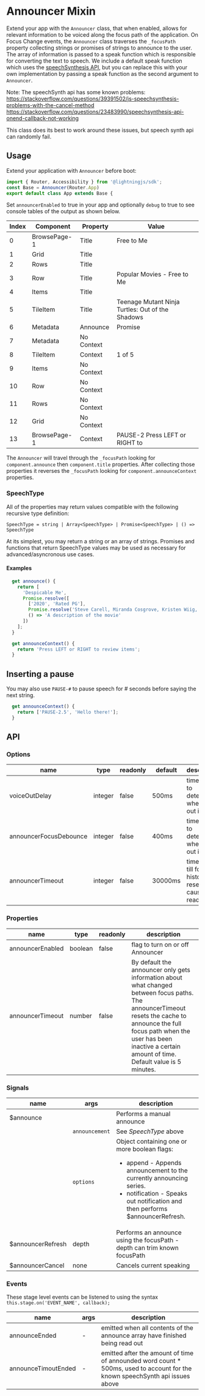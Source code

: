 # Announcer Mixin

Extend your app with the `Announcer` class, that when enabled, allows for relevant information to be voiced along the focus path of the application. On Focus Change events, the `Announcer` class traverses the `_focusPath` property collecting strings or promises of strings to announce to the user. The array of information is passed to a speak function which is responsible for converting the text to speech. We include a default speak function
which uses the [speechSynthesis API](https://developer.mozilla.org/en-US/docs/Web/API/SpeechSynthesis), but you can replace this with your own implementation by passing a speak function as the second argument to `Announcer`.

Note: The speechSynth api has some known problems:
https://stackoverflow.com/questions/39391502/js-speechsynthesis-problems-with-the-cancel-method
https://stackoverflow.com/questions/23483990/speechsynthesis-api-onend-callback-not-working

This class does its best to work around these issues, but speech synth api can randomly fail.

## Usage

Extend your application with `Announcer` before boot:

```js
import { Router, Accessibility } from '@lightningjs/sdk';
const Base = Announcer(Router.App)
export default class App extends Base {
```

Set `announcerEnabled` to true in your app and optionally `debug` to true to see console tables of the output as shown below.

| Index | Component    | Property   | Value                                            |
| ----- | ------------ | ---------- | ------------------------------------------------ |
| 0     | BrowsePage-1 | Title      | Free to Me                                       |
| 1     | Grid         | Title      |                                                  |
| 2     | Rows         | Title      |                                                  |
| 3     | Row          | Title      | Popular Movies - Free to Me                      |
| 4     | Items        | Title      |                                                  |
| 5     | TileItem     | Title      | Teenage Mutant Ninja Turtles: Out of the Shadows |
| 6     | Metadata     | Announce   | Promise                                          |
| 7     | Metadata     | No Context |                                                  |
| 8     | TileItem     | Context    | 1 of 5                                           |
| 9     | Items        | No Context |                                                  |
| 10    | Row          | No Context |                                                  |
| 11    | Rows         | No Context |                                                  |
| 12    | Grid         | No Context |                                                  |
| 13    | BrowsePage-1 | Context    | PAUSE-2 Press LEFT or RIGHT to                   |

The `Announcer` will travel through the `_focusPath` looking for `component.announce` then `component.title` properties. After collecting those properties it reverses the `_focusPath` looking for `component.announceContext` properties.

### SpeechType

All of the properties may return values compatible with the following recursive type definition:

```
SpeechType = string | Array<SpeechType> | Promise<SpeechType> | () => SpeechType
```

At its simplest, you may return a string or an array of strings. Promises and functions that return SpeechType values may be used as necessary for advanced/asyncronous use cases.

#### Examples

```js
  get announce() {
    return [
      'Despicable Me',
      Promise.resolve([
        ['2020', 'Rated PG'],
        Promise.resolve('Steve Carell, Miranda Cosgrove, Kristen Wiig, Pierre Coffin'),
        () => 'A description of the movie'
      ])
    ];
  }

  get announceContext() {
    return 'Press LEFT or RIGHT to review items';
  }
```

## Inserting a pause

You may also use `PAUSE-#` to pause speech for # seconds before saying the next string.

```js
  get announceContext() {
    return ['PAUSE-2.5', 'Hello there!'];
  }
```

## API

### Options

| name                | type    | readonly | default                                                                                                                         | description                                                                                         |
| ------------------- | ------- | -------- | ------------------------------------------------------------------------------------------------------------------------------- | --------------------------------------------------------------------------------------------------- |
| voiceOutDelay       | integer | false    | 500ms | time in ms to determine when voice out is read.                                                                                 |                                                                                                     |
| announcerFocusDebounce       | integer | false    | 400ms | time in ms to determine when voice out is read.                                                                                 |                                                                                                     |
| announcerTimeout       | integer | false    | 30000ms | time in ms till focus history is reset causing full readout                                                                                |                                                                                                     |
### Properties

| name             | type    | readonly | description                                                                                                                                                                                                                                        |
| ---------------- | ------- | -------- | -------------------------------------------------------------------------------------------------------------------------------------------------------------------------------------------------------------------------------------------------- |
| announcerEnabled | boolean | false    | flag to turn on or off Announcer                                                                                                                                                                                                                   |
| announcerTimeout | number  | false    | By default the announcer only gets information about what changed between focus paths. The announcerTimeout resets the cache to announce the full focus path when the user has been inactive a certain amount of time. Default value is 5 minutes. |

### Signals

| name              | args           | description                                                                                                                                                                                                               |
| ----------------- | -------------- | ------------------------------------------------------------------------------------------------------------------------------------------------------------------------------------------------------------------------- |
| $announce         |                | Performs a manual announce                                                                                                                                                                                                |
| &nbsp;            | `announcement` | See _SpeechType_ above                                                                                                                                                                                                    |
| &nbsp;            | `options`      | Object containing one or more boolean flags: <br/><ul><li>append - Appends announcement to the currently announcing series.</li><li>notification - Speaks out notification and then performs $announcerRefresh.</li></ul> |
| $announcerRefresh | depth          | Performs an announce using the focusPath - depth can trim known focusPath                                                                                                                                                 |
| $announcerCancel  | none           | Cancels current speaking                                                                                                                                                                                                  |

### Events

These stage level events can be listened to using the syntax `this.stage.on('EVENT_NAME', callback);`

| name                | args | description                                                                                                                   |
| ------------------- | ---- | ----------------------------------------------------------------------------------------------------------------------------- |
| announceEnded       | -    | emitted when all contents of the announce array have finished being read out                                                  |
| announceTimoutEnded | -    | emitted after the amount of time of announded word count \* 500ms, used to account for the known speechSynth api issues above |
